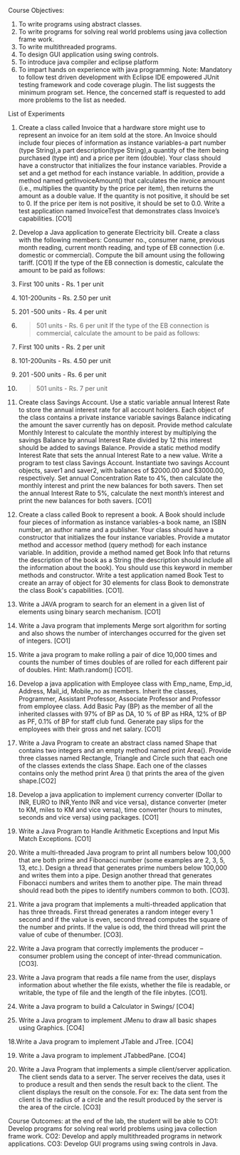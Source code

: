 Course Objectives:
1. To write programs using abstract classes.
2. To write programs for solving real world problems using java collection frame 
work.
3. To write multithreaded programs.
4. To design GUI application using swing controls.
5. To introduce java compiler and eclipse platform
6. To impart hands on experience with java programming.
Note: 
Mandatory to follow test driven development with Eclipse IDE empowered JUnit testing framework 
and code coverage plugin.
The list suggests the minimum program set. Hence, the concerned staff is requested to add more 
problems to the list as needed.

List of Experiments

1. Create a class called Invoice that a hardware store might use to represent an invoice for an 
item sold at the store. An Invoice should include four pieces of information as instance 
variables-a part number (type String),a part description(type String),a quantity of the item 
being purchased (type int) and a price per item (double). Your class should have a constructor 
that initializes the four instance variables. Provide a set and a get method for each instance 
variable. In addition, provide a method named getInvoiceAmount() that calculates the invoice 
amount (i.e., multiplies the quantity by the price per item), then returns the amount as a double 
value. If the quantity is not positive, it should be set to 0. If the price per item is not positive, 
it should be set to 0.0. Write a test application named InvoiceTest that demonstrates class 
Invoice’s capabilities. [CO1]

2. Develop a Java application to generate Electricity bill. Create a class with the following 
members: Consumer no., consumer name, previous month reading, current month reading, 
and type of EB connection (i.e. domestic or commercial). Compute the bill amount using the 
following tariff. [CO1]
If the type of the EB connection is domestic, calculate the amount to be paid as follows:
1. First 100 units - Rs. 1 per unit
2. 101-200units - Rs. 2.50 per unit
3. 201 -500 units - Rs. 4 per unit
4. >501 units - Rs. 6 per unit
If the type of the EB connection is commercial, calculate the amount to be paid as follows:
5. First 100 units - Rs. 2 per unit
6. 101-200units - Rs. 4.50 per unit
7. 201 -500 units - Rs. 6 per unit
8. >501 units - Rs. 7 per unit

3. Create class Savings Account. Use a static variable annual Interest Rate to store the annual 
interest rate for all account holders. Each object of the class contains a private instance 
variable savings Balance indicating the amount the saver currently has on deposit. Provide 
method calculate Monthly Interest to calculate the monthly interest by multiplying the savings
Balance by annual Interest Rate divided by 12 this interest should be added to savings 
Balance. Provide a static method modify Interest Rate that sets the annual Interest Rate to a 
new value. Write a program to test class Savings Account. Instantiate two savings Account 
objects, saver1 and saver2, with balances of $2000.00 and $3000.00, respectively. Set annual
Concentration Rate to 4%, then calculate the monthly interest and print the new balances for 
both savers. Then set the annual Interest Rate to 5%, calculate the next month’s interest and 
print the new balances for both savers. [CO1]

4. Create a class called Book to represent a book. A Book should include four pieces of 
information as instance variables-a book name, an ISBN number, an author name and a 
publisher. Your class should have a constructor that initializes the four instance variables. 
Provide a mutator method and accessor method (query method) for each instance variable. In 
addition, provide a method named get Book Info that returns the description of the book as a 
String (the description should include all the information about the book). You should use 
this keyword in member methods and constructor. Write a test application named Book Test 
to create an array of object for 30 elements for class Book to demonstrate the class Book's 
capabilities. [CO1].

5. Write a JAVA program to search for an element in a given list of elements using binary search 
mechanism. [CO1]

6. Write a Java program that implements Merge sort algorithm for sorting and also shows the 
number of interchanges occurred for the given set of integers. [CO1]

7. Write a java program to make rolling a pair of dice 10,000 times and counts the number of 
times doubles of are rolled for each different pair of doubles. Hint: Math.random() [CO1].

8. Develop a java application with Employee class with Emp_name, Emp_id, Address, Mail_id, 
Mobile_no as members. Inherit the classes, Programmer, Assistant Professor, Associate 
Professor and Professor from employee class. Add Basic Pay (BP) as the member of all the 
inherited classes with 97% of BP as DA, 10 % of BP as HRA, 12% of BP as PF, 0.1% of BP 
for staff club fund. Generate pay slips for the employees with their gross and net salary. [CO1]

9. Write a Java Program to create an abstract class named Shape that contains two integers and 
an empty method named print Area(). Provide three classes named Rectangle, Triangle and 
Circle such that each one of the classes extends the class Shape. Each one of the classes 
contains only the method print Area () that prints the area of the given shape.[CO2]

10. Develop a java application to implement currency converter (Dollar to INR, EURO to
INR,Yento INR and vice versa), distance converter (meter to KM, miles to KM and vice 
versa), time converter (hours to minutes, seconds and vice versa) using packages. [CO1]

11. Write a Java Program to Handle Arithmetic Exceptions and Input Mis Match Exceptions. 
[CO1]

12. Write a multi-threaded Java program to print all numbers below 100,000 that are both prime 
and Fibonacci number (some examples are 2, 3, 5, 13, etc.). Design a thread that generates 
prime numbers below 100,000 and writes them into a pipe. Design another thread that 
generates Fibonacci numbers and writes them to another pipe. The main thread should read 
both the pipes to identify numbers common to both. [CO3].

13. Write a java program that implements a multi-threaded application that has three threads. First 
thread generates a random integer every 1 second and if the value is even, second thread 
computes the square of the number and prints. If the value is odd, the third thread will print 
the value of cube of thenumber. [CO3].

14. Write a Java program that correctly implements the producer – consumer problem using the 
concept of inter-thread communication. [CO3].

15. Write a Java program that reads a file name from the user, displays information about whether 
the file exists, whether the file is readable, or writable, the type of file and the length of the 
file inbytes. [CO1].

16. Write a Java program to build a Calculator in Swings/ [CO4]

17. Write a Java program to implement JMenu to draw all basic shapes using Graphics. [CO4]

18.Write a Java program to implement JTable and JTree. [CO4]

19. Write a Java program to implement JTabbedPane. [CO4]

20. Write a Java Program that implements a simple client/server application. The client sends data 
to a server. The server receives the data, uses it to produce a result and then sends the result 
back to the client. The client displays the result on the console. For ex: The data sent from the 
client is the radius of a circle and the result produced by the server is the area of the circle. 
[CO3]

Course Outcomes: at the end of the lab, the student will be able to
CO1: Develop programs for solving real world problems using java collection frame work.
CO2: Develop and apply multithreaded programs in network applications.
CO3: Develop GUI programs using swing controls in Java.